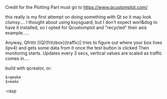 Credit for the Plotting Part must go to https://www.qcustomplot.com/


this really is my first attempt on doing something with Qt so it may look clumsy....
I thought about using ksysguard, but I don't expect worl&dog to have it installed, so I opted for Qcustomplot and "recycled"
their axis example.....

Anyway, Qfrittr [(Q)(fritzbox)(traffic)] tries to figure out where your box lives (ipv4) and gets some data from it once the test button is clicked 
Then monitoring starts.
Updates every 3 secs, vertical values are scaled as traffic comes in....

build with qcreator, or:
``` 
$>qmake
$>make
```

   -rasp
